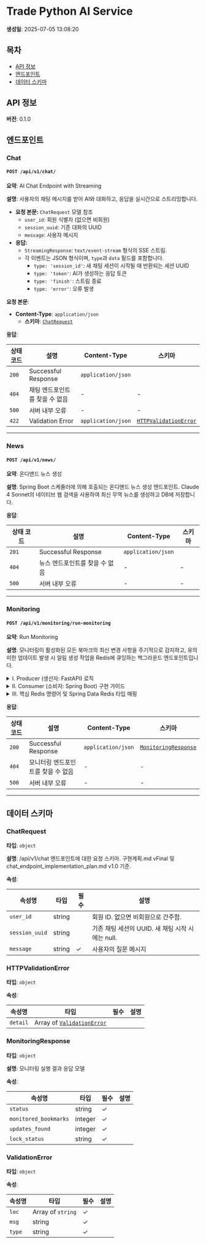 # Trade Python AI Service
**생성일**: 2025-07-05 13:08:20

## 목차
- [API 정보](#api-정보)
- [엔드포인트](#엔드포인트)
- [데이터 스키마](#데이터-스키마)

## API 정보

**버전**: 0.1.0

## 엔드포인트

### Chat

#### `POST /api/v1/chat/`

**요약**: AI Chat Endpoint with Streaming

**설명**: 사용자의 채팅 메시지를 받아 AI와 대화하고, 응답을 실시간으로 스트리밍합니다.

- **요청 본문:** `ChatRequest` 모델 참조
    - `user_id`: 회원 식별자 (없으면 비회원)
    - `session_uuid`: 기존 대화의 UUID
    - `message`: 사용자 메시지
- **응답:**
    - `StreamingResponse`: `text/event-stream` 형식의 SSE 스트림.
    - 각 이벤트는 JSON 형식이며, `type`과 `data` 필드를 포함합니다.
      - `type: 'session_id'`: 새 채팅 세션이 시작될 때 반환되는 세션 UUID
      - `type: 'token'`: AI가 생성하는 응답 토큰
      - `type: 'finish'`: 스트림 종료
      - `type: 'error'`: 오류 발생

**요청 본문**:

- **Content-Type**: `application/json`
  - **스키마**: [`ChatRequest`](#datatype-chatrequest)

**응답**:

| 상태 코드 | 설명 | Content-Type | 스키마 |
|-----------|------|--------------|--------|
| `200` | Successful Response | `application/json` |  |
| `404` | 채팅 엔드포인트를 찾을 수 없음 | - | - |
| `500` | 서버 내부 오류 | - | - |
| `422` | Validation Error | `application/json` | [`HTTPValidationError`](#datatype-httpvalidationerror) |

---

### News

#### `POST /api/v1/news/`

**요약**: 온디맨드 뉴스 생성

**설명**: Spring Boot 스케줄러에 의해 호출되는 온디맨드 뉴스 생성 엔드포인트.
Claude 4 Sonnet의 네이티브 웹 검색을 사용하여 최신 무역 뉴스를 생성하고 DB에 저장합니다.

**응답**:

| 상태 코드 | 설명 | Content-Type | 스키마 |
|-----------|------|--------------|--------|
| `201` | Successful Response | `application/json` |  |
| `404` | 뉴스 엔드포인트를 찾을 수 없음 | - | - |
| `500` | 서버 내부 오류 | - | - |

---

### Monitoring

#### `POST /api/v1/monitoring/run-monitoring`

**요약**: Run Monitoring

**설명**: 모니터링이 활성화된 모든 북마크의 최신 변경 사항을 주기적으로 감지하고, 유의미한 업데이트 발생 시 알림 생성 작업을 Redis에 큐잉하는 백그라운드 엔드포인트입니다.

<details>
<summary>I. Producer (생산자: FastAPI) 로직</summary>

> 이 엔드포인트는 알림 작업을 생성하는 '생산자' 역할을 수행합니다.

**주요 처리 순서:**
1.  **분산 락 (Distributed Lock):** Redis (`SET NX`)를 사용하여 여러 인스턴스의 동시 실행을 방지합니다.
2.  **북마크 조회:** `monitoring_active=True`인 모든 북마크를 DB에서 조회합니다.
3.  **병렬 및 속도 제어 처리:**
    -   `asyncio.Semaphore`: LangChain 서비스에 대한 동시 요청 수를 제한하여 과부하를 방지합니다.
    -   `Aiolimiter`: 분당 요청 수를 제어하여 외부 API의 속도 제한(Rate Limit)을 준수합니다.
    -   `Tenacity`: API 호출 실패 시 지수 백오프(Exponential Backoff)를 적용하여 자동으로 재시도합니다.
4.  **업데이트 처리 및 Redis 큐잉 (신뢰성 큐 패턴):**
    -   **DB 저장:** 변경 사항 발견 시, `update_feeds` 테이블에 업데이트 내역을 저장합니다.
    -   **Redis 큐잉:**
        1.  **알림 상세 정보 (Hash):** `HSET` 명령어를 사용하여 `daily_notification:detail:{uuid}` 키에 알림 상세 내용을 저장합니다.
            -   `HSET`: Hash 데이터 구조(Key-Value 맵과 유사)에 여러 필드-값 쌍을 저장하는 명령어입니다.
        2.  **알림 작업 큐 (List):** `LPUSH` 명령어를 사용하여 `daily_notification:queue:{TYPE}` (예: `...:EMAIL`) 키에 처리할 작업의 `uuid`를 추가합니다.
            -   `LPUSH`: List 데이터 구조(Array 또는 LinkedList와 유사)의 맨 앞에 요소를 추가하는 명령어입니다.
</details>

<details>
<summary>II. Consumer (소비자: Spring Boot) 구현 가이드</summary>

> Redis 큐에 쌓인 작업은 Spring Boot와 같은 별도의 워커(Worker) 프로세스가 처리해야 합니다.

**권장 처리 순서 (신뢰성 보장):**
1.  **작업 원자적으로 이동 (`BLMOVE`):** '대기 큐'에서 '처리 중 큐'로 작업을 안전하게 이동시킵니다.
2.  **상세 정보 조회 (`HGETALL`):** 이동시킨 작업 `uuid`를 사용하여 상세 정보를 가져옵니다.
3.  **비즈니스 로직 수행:** 실제 이메일 발송 등 알림 처리를 수행합니다.
4.  **작업 완료 처리 (`LREM`):** 작업이 성공하면 '처리 중 큐'에서 해당 작업을 제거합니다.
5.  **예외 처리:** 오류 발생 시 작업을 '처리 중 큐'에 남겨두어 데이터 유실을 방지합니다.
</details>

<details>
<summary>III. 핵심 Redis 명령어 및 Spring Data Redis 타입 매핑</summary>

> Spring Boot (`RedisTemplate`) 사용 시 각 Redis 명령어와 매핑되는 Java 타입을 명시합니다.

#### **1. `BLMOVE`**
-   **설명:** 리스트의 마지막 요소를 다른 리스트의 첫 번째 요소로 **원자적으로 이동**시키고, 만약 원본 리스트가 비어있으면 지정된 시간 동안 새로운 요소가 추가되기를 기다리는(Blocking) 명령어입니다.
-   **핵심 역할:** 워커가 여러 개 실행되어도 **단 하나의 워커만이 작업을 가져가도록 보장**하며(경쟁 상태 방지), 큐가 비었을 때 불필요한 CPU 사용을 막아줍니다. 작업 유실 방지의 핵심입니다.
-   **Java `RedisTemplate` 반환 타입:** `String`
    -   이동된 작업 `uuid`가 문자열로 반환됩니다. 큐가 비어 타임아웃이 발생하면 `null`이 반환됩니다.
    ```java
    String taskId = redisTemplate.opsForList().move(
        "daily_notification:queue:EMAIL", ListOperations.Direction.RIGHT,
        "daily_notification:processing_queue:EMAIL", ListOperations.Direction.LEFT,
        Duration.ofSeconds(10)
    );
    if (taskId != null) {
        // ... process task
    }
    ```

#### **2. `HGETALL`**
-   **설명:** Hash 데이터 구조에서 모든 필드와 값의 쌍을 가져오는 명령어입니다.
-   **핵심 역할:** 작업 `uuid`에 해당하는 모든 알림 상세 정보(수신자, 메시지 내용 등)를 한 번의 명령어로 조회합니다.
-   **Java `RedisTemplate` 반환 타입:** `Map<Object, Object>` 또는 `Map<String, String>`
    -   조회된 Hash의 필드-값 쌍들이 `Map`으로 반환됩니다. `RedisTemplate` 설정에 따라 타입을 명시적으로 지정할 수 있습니다.
    ```java
    Map<Object, Object> details = redisTemplate.opsForHash().entries("daily_notification:detail:" + taskId);
    String userId = (String) details.get("user_id");
    String message = (String) details.get("message");
    ```

#### **3. `LREM`**
-   **설명:** 리스트에서 지정된 값과 일치하는 요소를 **개수를 지정하여** 제거하는 명령어입니다.
-   **핵심 역할:** 알림 발송을 성공적으로 마친 작업을 '처리 중 큐'에서 **정확히 하나만 제거**하여, 동일한 작업이 중복 처리되는 것을 방지합니다.
-   **Java `RedisTemplate` 반환 타입:** `Long`
    -   제거된 요소의 개수가 반환됩니다. 보통 `1`이 반환되며, `0`이 반환되면 무언가 잘못된 상황(예: 이미 삭제됨)임을 인지할 수 있습니다.
    ```java
    // count: 1 > 앞에서부터 taskId와 일치하는 요소 1개만 제거
    Long removedCount = redisTemplate.opsForList().remove("daily_notification:processing_queue:EMAIL", 1, taskId);
    ```
</details>

**응답**:

| 상태 코드 | 설명 | Content-Type | 스키마 |
|-----------|------|--------------|--------|
| `200` | Successful Response | `application/json` | [`MonitoringResponse`](#datatype-monitoringresponse) |
| `404` | 모니터링 엔드포인트를 찾을 수 없음 | - | - |
| `500` | 서버 내부 오류 | - | - |

---

## 데이터 스키마

### <a id="datatype-chatrequest"></a>ChatRequest

**타입**: `object`

**설명**: /api/v1/chat 엔드포인트에 대한 요청 스키마.
구현계획.md vFinal 및 chat_endpoint_implementation_plan.md v1.0 기준.

**속성**:

| 속성명 | 타입 | 필수 | 설명 |
|--------|------|------|------|
| `user_id` | string |  | 회원 ID. 없으면 비회원으로 간주함. |
| `session_uuid` | string |  | 기존 채팅 세션의 UUID. 새 채팅 시작 시에는 null. |
| `message` | string | ✓ | 사용자의 질문 메시지 |

### <a id="datatype-httpvalidationerror"></a>HTTPValidationError

**타입**: `object`

**속성**:

| 속성명 | 타입 | 필수 | 설명 |
|--------|------|------|------|
| `detail` | Array of [`ValidationError`](#datatype-validationerror) |  |  |

### <a id="datatype-monitoringresponse"></a>MonitoringResponse

**타입**: `object`

**설명**: 모니터링 실행 결과 응답 모델

**속성**:

| 속성명 | 타입 | 필수 | 설명 |
|--------|------|------|------|
| `status` | string | ✓ |  |
| `monitored_bookmarks` | integer | ✓ |  |
| `updates_found` | integer | ✓ |  |
| `lock_status` | string | ✓ |  |

### <a id="datatype-validationerror"></a>ValidationError

**타입**: `object`

**속성**:

| 속성명 | 타입 | 필수 | 설명 |
|--------|------|------|------|
| `loc` | Array of `string` | ✓ |  |
| `msg` | string | ✓ |  |
| `type` | string | ✓ |  |
